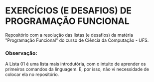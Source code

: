 # EXERCÍCIOS (E DESAFIOS) DE PROGRAMAÇÃO FUNCIONAL
Repositório com a resolução das listas (e desafios) da matéria "Programação Funcional" do curso de Ciência da Computação - UFS.

### Observação: 
A Lista 01 é uma lista mais introdutória, com o intuito de aprender os primeiros comandos da linguagem. E, por isso, não vi necessidade de colocar ela no repositório.
